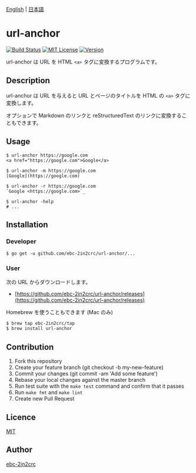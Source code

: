 [English](README.md) | [日本語](README_ja.md)

# url-anchor

[![Build Status](https://travis-ci.com/ebc-2in2crc/url-anchor.svg?branch=master)](https://travis-ci.com/ebc-2in2crc/url-anchor)
[![MIT License](http://img.shields.io/badge/license-MIT-blue.svg?style=flat)](LICENSE)
[![Version](https://img.shields.io/github/release/ebc-2in2crc/url-anchor.svg?label=version)](https://img.shields.io/github/release/ebc-2in2crc/url-anchor.svg?label=version)

url-anchor は URL を HTML `<a>` タグに変換するプログラムです。

## Description

url-anchor は URL を与えると URL とページのタイトルを HTML の `<a>` タグに変換します。

オプションで Markdown のリンクと reStructuredText のリンクに変換することもできます。

## Usage

```
$ url-anchor https://google.com
<a href="https://google.com">Google</a>

$ url-anchor -m https://google.com
[Google](https://google.com)

$ url-anchor -r https://google.com
`Google <https://google.com>`_

$ url-anchor -help
# ...
```

## Installation

### Developer

```
$ go get -u github.com/ebc-2in2crc/url-anchor/...
```

### User

次の URL からダウンロードします。

- [https://github.com/ebc-2in2crc/url-anchor/releases](https://github.com/ebc-2in2crc/url-anchor/releases)

Homebrew を使うこともできます (Mac のみ)

```sh
$ brew tap ebc-2in2crc/tap
$ brew install url-anchor
```

## Contribution

1. Fork this repository
2. Create your feature branch (git checkout -b my-new-feature)
3. Commit your changes (git commit -am 'Add some feature')
4. Rebase your local changes against the master branch
5. Run test suite with the `make test` command and confirm that it passes
6. Run `make fmt` and `make lint`
7. Create new Pull Request

## Licence

[MIT](https://github.com/ebc-2in2crc/url-anchor/blob/master/LICENSE)

## Author

[ebc-2in2crc](https://github.com/ebc-2in2crc)
